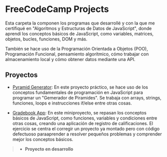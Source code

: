 # FreeCodeCamp Projects

Esta carpeta la componen los programas que desarrollé y con la que me certifiqué en "Algoritmos y Estructuras de Datos de JavaScript", 
donde aprendí los conceptos básicos de JavaScript, como variables, matrices, objetos, bucles, funciones, DOM y más.

También se hace uso de la Programación Orientada a Objetos (POO), Programación Funcional, pensamiento algorítmico, 
cómo trabajar con almacenamiento local y cómo obtener datos mediante una API.

## Proyectos

- [Pyramid Generator](1.pyramid-generator): En este proyecto práctico, se hace uso de los conceptos fundamentales de programación en JavaScript para programar un "Gemerador de Piramides". Se trabaja con arrays, strings, funciones, loops e instrucciones if/else entre otras cosas.

- [Gradebook App](2.gradebook-app): En este miniproyecto, se repasan los conceptos básicos de JavaScript, como funciones, variables y condiciones entre otras cosas, creando una aplicación de registro de calificaciones. El ejercicio se centra el corregir un proyecto ya montado pero con código defectuoso paraaprender a resolver pequeños problemas y comprender mejor los conceptos básicos.
>+ **Proyecto en desarrollo**